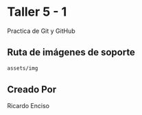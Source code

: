 # Taller 5 - 1

Practica de Git y GitHub

## Ruta de imágenes de soporte

```bash
assets/img
```
## Creado Por

Ricardo Enciso